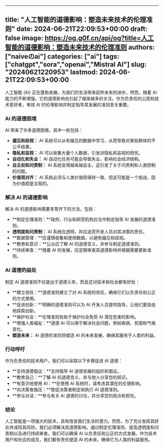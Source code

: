 
---
title: "人工智能的道德影响：塑造未来技术的伦理准则"
date: 2024-06-21T22:09:53+00:00
draft: false
image: https://og.g0f.cn/api/og?title=人工智能的道德影响：塑造未来技术的伦理准则
authors: ["naiveのai"]
categories: ["ai"]
tags: ["chatgpt","sora","openai","Mistral AI"]
slug: "20240621220953"
lastmod: 2024-06-21T22:09:53+00:00
---
人工智能 (AI) 正在蓬勃发展，为我们的生活带来前所未有的进步。然而，随着 AI 能力的不断增强，它的道德影响也引起了越来越多的关注。作为负责任的公民和技术爱好者，审视 AI 的伦理影响并制定指导其发展的准则至关重要。

### AI 的道德困境

AI 带来了许多道德困境，其中一些包括：

- **偏见和歧视：** AI 系统可以从有偏见的数据中学习，从而导致对某些群体的不公平结果。
- **隐私和监视：** AI 可以收集大量个人数据，引发对隐私和监视的担忧。
- **自动化和失业：** AI 自动化任务可能会导致失业，影响社会经济结构。
- **自主权和问责制：** AI 系统变得越来越自主，这引发了关于问责制和人类控制的问题。
- **价值观对齐：** AI 系统必须与人类价值观保持一致，但这可能是一个挑战，因为价值观是主观的。

### 解决 AI 的道德影响

解决 AI 的道德影响需要多管齐下的方法，包括：

- **制定伦理准则：**政府、行业和研究机构应合作制定指导 AI 发展的道德准则。
- **透明度和问责制：** AI 系统应透明，并应追究开发人员对其决策的责任。
- **数据管理：**应谨慎收集和使用数据，以避免偏见和歧视。
- **教育和意识：**公众应了解 AI 的道德含义，并参与制定道德准则。
- **持续审查：**随着 AI 的发展，应定期审查其道德影响并根据需要更新准则。

### AI 道德的益处

制定 AI 道德准则不仅是出于道德义务，而且还对技术和社会都有好处：

- **建立信任：**道德准则建立了对 AI 系统的信任，确保它们以负责任和公正的方式使用。
- **促进创新：**明确的道德准则可以为 AI 开发人员提供指导，让他们更自由地探索创新。
- **保护社会：**伦理准则有助于保护社会免受 AI 潜在危害的影响。
- **增强人类福祉：**道德 AI 可以用于解决社会问题，例如疾病、贫困和气候变化。
- **塑造未来：** AI 道德的准则将塑造 AI 的未来发展，确保其服务于人类的利益。

### 行动呼吁

作为负责任的技术用户，我们可以采取以下步骤促进 AI 道德：

- **支持道德倡议：**支持倡导 AI 道德发展的组织和倡议。
- **教育自己：**了解 AI 的道德含义，并与他人分享您的知识。
- **有意识地使用 AI：**在使用 AI 系统时，请考虑其潜在的伦理影响。
- **向决策者施压：**敦促决策者制定和执行 AI 道德准则。
- **参与对话：**参与有关 AI 道德的讨论，并分享您的观点和担忧。

### 结论

人工智能是一项强大的技术，具有改变我们生活的潜力。然而，为了充分发挥其好处并减轻其风险，我们必须解决其道德影响。通过制定伦理准则、提高透明度和问责制以及进行持续审查，我们可以确保 AI 以负责任和公正的方式发展。作为技术用户和社会的成员，我们都有责任塑造 AI 的未来，确保它为人类的利益服务。